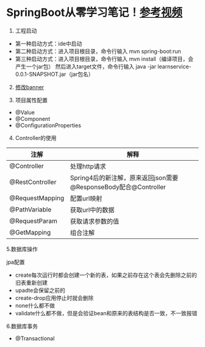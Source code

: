 # SpringBoot从零学习笔记！[参考视频](http://www.imooc.com/learn/767)

1. 工程启动
- 第一种启动方式：ide中启动
- 第二种启动方式：进入项目根目录，命令行输入 mvn spring-boot:run
- 第三种启动方式：进入项目根目录，命令行输入 mvn install（编译项目，会产生一个jar包）
然后进入target文件，命令行输入 java -jar learnservice-0.0.1-SNAPSHOT.jar（jar包名）

2. [修改banner](http://patorjk.com/software/taag)

3. 项目属性配置
- @Value
- @Component
- @ConfigurationProperties

4. Controller的使用

注解 | 解释
---|---
@Controller | 处理http请求
@RestController | Spring4后的新注解，原来返回json需要@ResponseBody配合@Controller
@RequestMapping | 配置url映射
@PathVariable | 获取url中的数据
@RequestParam | 获取请求参数的值
@GetMapping | 组合注解

5.数据库操作

jpa配置
- create每次运行时都会创建一个新的表，如果之前存在这个表会先删除之前的旧表重新创建
- upadte会保留之前的
- create-drop应用停止时就会删除
- none什么都不做
- validate什么都不做，但是会验证bean和原来的表结构是否一致，不一致报错

6.数据库事务
- @Transactional